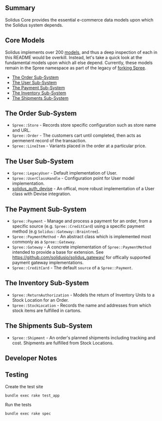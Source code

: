 Summary
------
Solidus Core provides the essential e-commerce data models upon which the
Solidus system depends.

Core Models
-----------
Solidus implements over 200 [models](https://github.com/solidusio/solidus/tree/master/core/app/models/spree),
and thus a deep inspection of each in this README would be overkill. Instead,
let's take a quick look at the fundamental models upon which all else depend.
Currently, these models remain in the Spree namespace as part of the legacy of
[forking Spree](https://solidus.io/blog/2015/10/28/future-of-spree.html).

* [The Order Sub-System](#the-order-sub-system)
* [The User Sub-System](#the-user-sub-system)
* [The Payment Sub-System](#the-payment-sub-system)
* [The Inventory Sub-System](#the-inventory-sub-system)
* [The Shipments Sub-System](#the-shipments-sub-system)

## The Order Sub-System
* `Spree::Store` - Records store specific configuration such as store name and URL.
* `Spree::Order` - The customers cart until completed, then acts as
permenent record of the transaction.
* `Spree::LineItem` - Variants placed in the order at a particular price.

## The User Sub-System
* `Spree::LegacyUser` - Default implementation of User.
* `Spree::UserClassHandle` - Configuration point for User model implementation.
* [solidus_auth_devise](https://github.com/solidusio/solidus_auth_devise) -
An offical, more robust implementation of a User class with Devise
integration.

## The Payment Sub-System
* `Spree::Payment` - Manage and process a payment for an order, from a specific
source (e.g. `Spree::CreditCard`) using a specific payment method (e.g
`Solidus::Gateway::Braintree`).
* `Spree::PaymentMethod` - An abstract class which is implemented most commonly
as a `Spree::Gateway`.
* `Spree::Gateway` - A concrete implementation of `Spree::PaymentMethod`
intended to provide a base for extension. See
https://github.com/solidusio/solidus_gateway/ for offically supported payment
gateway implementations.
* `Spree::CreditCard` - The default `source` of a `Spree::Payment`.

## The Inventory Sub-System
* `Spree::ReturnAuthorization` - Models the return of Inventory Units to
a Stock Location for an Order.
* `Spree::StockLocation` - Records the name and addresses from which stock items
are fulfilled in cartons.

## The Shipments Sub-System
* `Spree::Shipment` - An order's planned shipments including
tracking and cost. Shipments are fulfilled from Stock Locations.

Developer Notes
---------------
## Testing

Create the test site

    bundle exec rake test_app

Run the tests

    bundle exec rake spec
